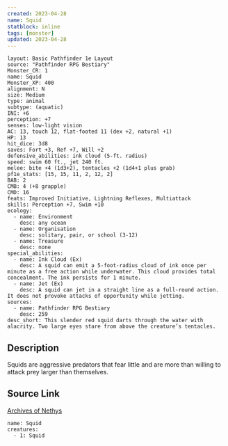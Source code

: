 ```yaml
---
created: 2023-04-28
name: Squid
statblock: inline
tags: [monster]
updated: 2023-04-28
---
```

```statblock
layout: Basic Pathfinder 1e Layout
source: "Pathfinder RPG Bestiary"
Monster_CR: 1
name: Squid
Monster_XP: 400
alignment: N
size: Medium
type: animal
subtype: (aquatic)
INI: +6
perception: +7
senses: low-light vision
AC: 13, touch 12, flat-footed 11 (dex +2, natural +1)
HP: 13
hit_dice: 3d8
saves: Fort +3, Ref +7, Will +2
defensive_abilities: ink cloud (5-ft. radius)
speed: swim 60 ft., jet 240 ft.
melee: bite +4 (1d3+2), tentacles +2 (1d4+1 plus grab)
pf1e_stats: [15, 15, 11, 2, 12, 2]
BAB: 2
CMB: 4 (+8 grapple)
CMD: 16
feats: Improved Initiative, Lightning Reflexes, Multiattack
skills: Perception +7, Swim +10
ecology:
  - name: Environment
    desc: any ocean
  - name: Organisation
    desc: solitary, pair, or school (3-12)
  - name: Treasure
    desc: none
special_abilities:
  - name: Ink Cloud (Ex)
    desc: A squid can emit a 5-foot-radius cloud of ink once per minute as a free action while underwater. This cloud provides total concealment. The ink persists for 1 minute.
  - name: Jet (Ex)
    desc: A squid can jet in a straight line as a full-round action. It does not provoke attacks of opportunity while jetting.
sources:
  - name: Pathfinder RPG Bestiary
    desc: 259
desc_short: This slender red squid darts through the water with alacrity. Two large eyes stare from above the creature’s tentacles.
```
## Description
Squids are aggressive predators that fear little and are more than willing to attack prey larger than themselves.
## Source Link
[Archives of Nethys](https://aonprd.com/MonsterDisplay.aspx?ItemName=Squid)
```encounter-table
name: Squid
creatures:
  - 1: Squid
```
